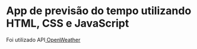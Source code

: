 # App de previsão do tempo utilizando HTML, CSS e JavaScript
<p>Foi utilizado API<a href="https://http://openweathermap.org" target="_blank" rel="externo"> OpenWeather</a></p>
